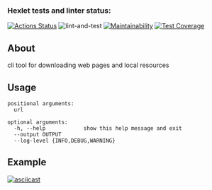 ### Hexlet tests and linter status:
[![Actions Status](https://github.com/sscream/python-project-lvl3/workflows/hexlet-check/badge.svg)](https://github.com/sscream/python-project-lvl3/actions)
![lint-and-test](https://github.com/sscream/python-project-lvl3/workflows/lint-and-test/badge.svg)
[![Maintainability](https://api.codeclimate.com/v1/badges/e06e1e7f3c6bbf7aaab8/maintainability)](https://codeclimate.com/github/sscream/python-project-lvl3/maintainability)
[![Test Coverage](https://api.codeclimate.com/v1/badges/e06e1e7f3c6bbf7aaab8/test_coverage)](https://codeclimate.com/github/sscream/python-project-lvl3/test_coverage)

## About

cli tool for downloading web pages and local resources

## Usage
```
positional arguments:
  url

optional arguments:
  -h, --help            show this help message and exit
  --output OUTPUT
  --log-level {INFO,DEBUG,WARNING}
```

## Example

[![asciicast](https://asciinema.org/a/EgWxZU9nEiYWmH8YJUgeCMdPc.svg)](https://asciinema.org/a/EgWxZU9nEiYWmH8YJUgeCMdPc)